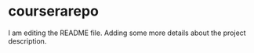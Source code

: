 # courserarepo 
I am editing the README file. Adding some more details about the project description.
 
